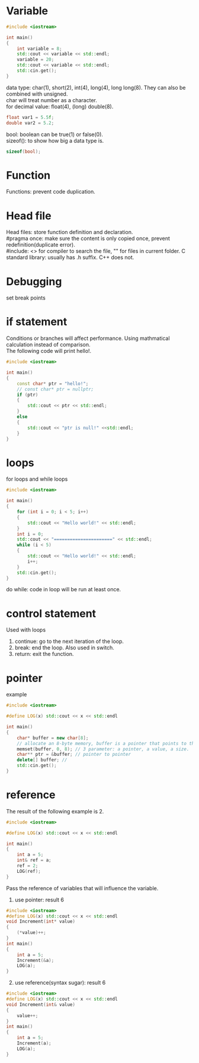 # Variable
``` cpp
#include <iostream>

int main() 
{
    int variable = 8;
    std::cout << variable << std::endl;
    variable = 20;
    std::cout << variable << std::endl;
    std::cin.get();
}
```
data type: char(1), short(2), int(4), long(4), long long(8). They can also be combined with unsigned.   
char will treat number as a character.   
for decimal value: float(4), (long) double(8).   
``` cpp
float var1 = 5.5f;
double var2 = 5.2;
```
bool: boolean can be true(1) or false(0).   
sizeof(): to show how big a data type is.  
``` cpp
sizeof(bool);
```

# Function
Functions: prevent code duplication.

# Head file
Head files: store function definition and declaration.  
#pragma once: make sure the content is only copied once, prevent redefinition(duplicate error).   
#include: <> for compiler to search the file, "" for files in current folder.
C standard library: usually has .h suffix. C++ does not.

# Debugging
set break points

# if statement
Conditions or branches will affect performance. Using mathmatical calculation instead of comparison.   
The following code will print hello!. 
``` cpp
#include <iostream>

int main() 
{
    const char* ptr = "hello!";
    // const char* ptr = nullptr;
    if (ptr)
    {
        std::cout << ptr << std::endl;
    }   
    else
    {
        std::cout << "ptr is null!" <<std::endl;
    }  
}
```

# loops
for loops and while loops
``` cpp
#include <iostream>

int main() 
{
    for (int i = 0; i < 5; i++)
    {
        std::cout << "Hello world!" << std::endl;
    }
    int i = 0;
    std::cout << "======================" << std::endl;
    while (i < 5)
    {
        std::cout << "Hello world!" << std::endl;
        i++;
    }
    std::cin.get();
}
```
do while: code in loop will be run at least once.

# control statement
Used with loops
1. continue: go to the next iteration of the loop. 
2. break: end the loop. Also used in switch.  
3. return: exit the function.

# pointer
example
``` cpp
#include <iostream>

#define LOG(x) std::cout << x << std::endl

int main() 
{
    char* buffer = new char[8];
    // allocate an 8-byte memory, buffer is a pointer that points to the beginning of the memory
    memset(buffer, 0, 8); // 3 parameter: a pointer, a value, a size.
    char** ptr = &buffer; // pointer to pointer
    delete[] buffer; //
    std::cin.get();
}
```

# reference
The result of the following example is 2.
``` cpp
#include <iostream>

#define LOG(x) std::cout << x << std::endl

int main() 
{
    int a = 5;
    int& ref = a;
    ref = 2;
    LOG(ref);
}
```
Pass the reference of variables that will influence the variable.
1. use pointer: result 6
``` cpp
#include <iostream>
#define LOG(x) std::cout << x << std::endl
void Increment(int* value) 
{
    (*value)++;
}
int main() 
{
    int a = 5;
    Increment(&a);
    LOG(a);
}
```
2. use reference(syntax sugar): result 6
``` cpp
#include <iostream>
#define LOG(x) std::cout << x << std::endl
void Increment(int& value)
{
    value++;
}
int main() 
{
    int a = 5;
    Increment(a);
    LOG(a);
}
```
